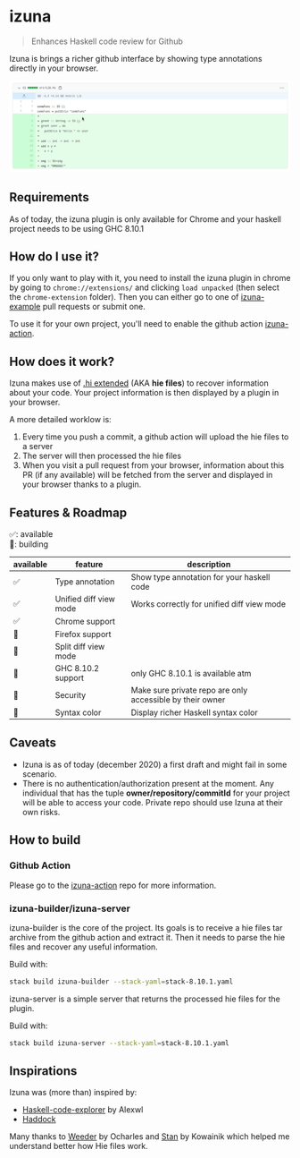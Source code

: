 # izuna

> Enhances Haskell code review for Github

Izuna is brings a richer github interface by showing type annotations directly in your browser.

![gif demo](./demo.gif)

## Requirements

As of today, the izuna plugin is only available for Chrome and your haskell project needs to be using GHC 8.10.1

## How do I use it?

If you only want to play with it, you need to install the izuna plugin in chrome by going to `chrome://extensions/` and clicking `load unpacked` (then select the `chrome-extension` folder). Then you can either go to one of [izuna-example](https://github.com/matsumonkie/izuna-example/pulls) pull requests or submit one.

To use it for your own project, you'll need to enable the github action [izuna-action](https://github.com/matsumonkie/izuna-action/).

## How does it work?

Izuna makes use of [.hi extended](https://gitlab.haskell.org/ghc/ghc/-/wikis/hie-files) (AKA **hie files**) to recover information about your code. Your project information is then displayed by a plugin in your browser.

A more detailed worklow is:
1. Every time you push a commit, a github action will upload the hie files to a server
2. The server will then processed the hie files
3. When you visit a pull request from your browser, information about this PR (if any available) will be fetched from the server and displayed in your browser thanks to a plugin.

## Features & Roadmap

✅: available<br/>
🔧: building<br/>


| available | feature                | description                                               |
|-----------|------------------------|-----------------------------------------------------------|
| ✅        | Type annotation        | Show type annotation for your haskell code                |
| ✅        | Unified diff view mode | Works correctly for unified diff view mode                |
| ✅        | Chrome support         |                                                           |
| 🔧        | Firefox support        |                                                           |
| 🔧        | Split diff view mode   |                                                           |
| 🔧        | GHC 8.10.2 support     | only GHC 8.10.1 is available atm                          |
| 🔧        | Security               | Make sure private repo are only accessible by their owner |
| 🔧        | Syntax color           | Display richer Haskell syntax color                       |

## Caveats

- Izuna is as of today (december 2020) a first draft and might fail in some scenario.
- There is no authentication/authorization present at the moment. Any individual that has the tuple **owner/repository/commitId** for your project will be able to access your code. Private repo should use Izuna at their own risks.

## How to build

### Github Action

Please go to the [izuna-action](https://github.com/matsumonkie/izuna-action/) repo for more information.

### izuna-builder/izuna-server

izuna-builder is the core of the project. Its goals is to receive a hie files tar archive from the github action and extract it.
Then it needs to parse the hie files and recover any useful information.

Build with:
```bash
stack build izuna-builder --stack-yaml=stack-8.10.1.yaml
```

izuna-server is a simple server that returns the processed hie files for the plugin.

Build with:
```bash
stack build izuna-server --stack-yaml=stack-8.10.1.yaml
```

## Inspirations

Izuna was (more than) inspired by:
- [Haskell-code-explorer](https://github.com/alexwl/haskell-code-explorer) by Alexwl
- [Haddock](https://github.com/haskell/haddock/)

Many thanks to [Weeder](https://github.com/ocharles/weeder/) by Ocharles and [Stan](https://github.com/kowainik/stan) by Kowainik which helped me understand better how Hie files work.
